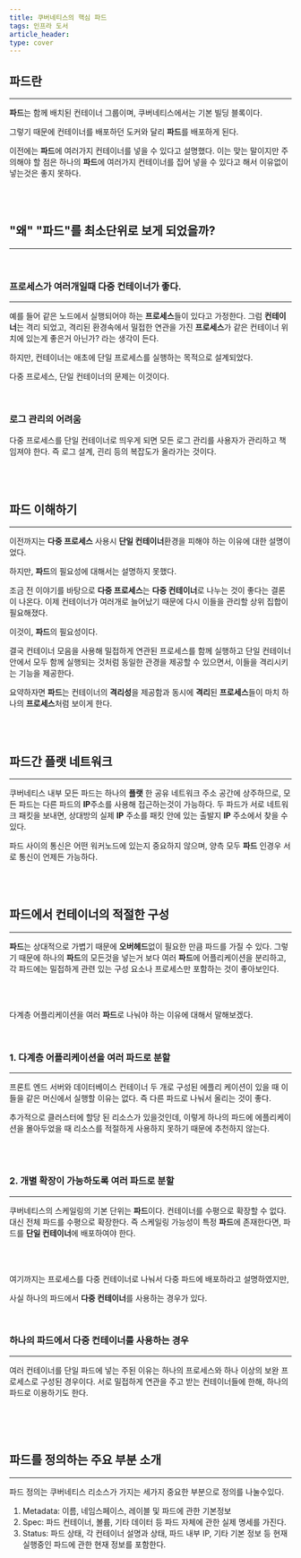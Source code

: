 ```yaml
---
title: 쿠버네티스의 핵심 파드
tags: 인프라 도서
article_header:
type: cover
---
```


## 파드란

---

**파드**는 함께 배치된 컨테이너 그룹이며, 쿠버네티스에서는 기본 빌딩 블록이다.

그렇기 때문에 컨테이너를 배포하던 도커와 달리 **파드**를 배포하게 된다.

이전에는 **파드**에 여러가지 컨테이너를 넣을 수 있다고 설명했다. 이는 맞는 말이지만 주의해야 할 점은 하나의 **파드**에
여러가지 컨테이너를 집어 넣을 수 있다고 해서 이유없이 넣는것은 좋지 못하다.

<br>
<br>

## "왜" "파드"를 최소단위로 보게 되었을까?

---

<br>

### 프로세스가 여러개일때 다중 컨테이너가 좋다.

---

예를 들어 같은 노드에서 실행되어야 하는 **프로세스**들이 있다고 가정한다. 그럼 **컨테이너**는 격리 되었고,
격리된 환경속에서 밀접한 연관을 가진 **프로세스**가 같은 컨테이너 위치에 있는게 좋은거 아닌가? 라는 생각이 든다.

하지만, 컨테이너는 애초에 단일 프로세스를 실행하는 목적으로 설계되었다.

다중 프로세스, 단일 컨테이너의 문제는 이것이다.

<br>

### 로그 관리의 어려움
다중 프로세스를 단일 컨테이너로 띄우게 되면 모든 로그 관리를 사용자가 관리하고 책임져야 한다. 즉 로그 설계, 괸리
등의 복잡도가 올라가는 것이다.

<br>
<br>

## 파드 이해하기

---

이전까지는 **다중 프로세스** 사용시 **단일 컨테이너**환경을 피해야 하는 이유에 대한 설명이 었다.

하지만, **파드**의 필요성에 대해서는 설명하지 못했다.

조금 전 이야기를 바탕으로 **다중 프로세스**는 **다중 컨테이너**로 나누는 것이 좋다는 결론이 나온다.
이제 컨테이너가 여러개로 늘어났기 때문에 다시 이들을 관리할 상위 집합이 필요해졌다.

이것이, **파드**의 필요성이다.

결국 컨테이너 모음을 사용해 밀접하게 연관된 프로세스를 함께 실행하고 단일 컨테이너 안에서 모두 함께 실행되는 것처럼
동일한 관경을 제공할 수 있으면서, 이들을 격리시키는 기능을 제공한다.

요약하자면 **파드**는 컨테이너의 **격리성**을 제공함과 동시에 **격리**된 **프로세스**들이 마치 하나의 **프로세스**처럼 보이게 한다.

<br>
<br>

## 파드간 플랫 네트워크

---

쿠버네티스 내부 모든 파드는 하나의 **플랫** 한 공유 네트워크 주소 공간에 상주하므로, 모든 파드는 다른 파드의 **IP**주소를 사용해 접근하는것이 가능하다.
두 파드가 서로 네트워크 패킷을 보내면, 상대방의 실제 **IP** 주소를 패킷 안에 있는 출발지 **IP** 주소에서 찾을 수 있다.

파드 사이의 통신은 어떤 워커노드에 있는지 중요하지 않으며, 양측 모두 **파드** 인경우 서로 통신이 언제든 가능하다.

<br>
<br>

## 파드에서 컨테이너의 적절한 구성

---

**파드**는 상대적으로 가볍기 때문에 **오버헤드**없이 필요한 만큼 파드를 가질 수 있다. 그렇기 때문에 하나의 **파드**의 모든것을 넣는거 보다
여러 **파드**에 어플리케이션을 분리하고, 각 파드에는 밀접하게 관련 있는 구성 요소나 프로세스만 포함하는 것이 좋아보인다.

<br>
<br>

다계층 어플리케이션을 여러 **파드**로 나눠야 하는 이유에 대해서 말해보겠다.

<br>

### 1. 다계층 어플리케이션을 여러 파드로 분할

---

프론트 엔드 서버와 데이터베이스 컨테이너 두 개로 구성된 에플리 케이션이 있을 때 이들을 같은 머신에서
실행할 이유는 없다. 즉 다른 파드로 나눠서 올리는 것이 좋다.

추가적으로 클러스터에 할당 된 리소스가 있을것인데, 이렇게 하나의 파드에 에플리케이션을 몰아두었을 때 리소스를
적절하게 사용하지 못하기 때문에 추천하지 않는다.

<br>
<br>

### 2. 개별 확장이 가능하도록 여러 파드로 분할

---

쿠버네티스의 스케일링의 기본 단위는 **파드**이다. 컨테이너를 수평으로 확장할 수 없다. 대신 전체 파드를 수평으로 확장한다.
즉 스케일링 가능성이 특정 **파드**에 존재한다면, 파드를 **단일 컨테이너**에 배포하여야 한다.

<br>
<br>

여기까지는 프로세스를 다중 컨테이너로 나눠서 다중 파드에 배포하라고 설명하였지만,

사실 하나의 파드에서 **다중 컨테이너**를 사용하는 경우가 있다.

<br>

### 하나의 파드에서 다중 컨테이너를 사용하는 경우

---

여러 컨테이너를 단일 파드에 넣는 주된 이유는 하나의 프로세스와 하나 이상의 보완 프로세스로 구성된 경우이다.
서로 밀접하게 연관을 주고 받는 컨테이너들에 한해, 하나의 파드로 이용하기도 한다.

<br>
<br>
<br>

## 파드를 정의하는 주요 부분 소개

---

파드 정의는 쿠버네티스 리소스가 가지는 세가지 중요한 부분으로 정의를 나눌수있다.

1. Metadata: 이름, 네임스페이스, 레이블 및 파드에 관한 기본정보
2. Spec: 파드 컨테이너, 볼륨, 기타 데이터 등 파드 자체에 관한 실제 명세를 가진다.
3. Status: 파드 상태, 각 컨테이너 설명과 상태, 파드 내부 IP, 기타 기본 정보 등 현재 실행중인 파드에 관한 현재 정보를 포함한다.

<br>
<br>























